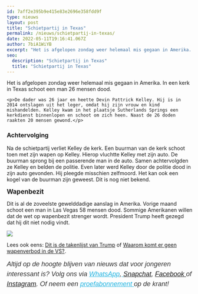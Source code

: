 ```yaml
---
id: 7aff2e395b9e415e83e2696e358fdd9f
type: nieuws
layout: post
title: "Schietpartij in Texas"
permalink: /nieuws/schietpartij-in-texas/
date: 2022-05-11T19:16:41.067Z
author: 7biA1WiYB
excerpt: "Het is afgelopen zondag weer helemaal mis gegaan in Amerika. In een kerk in Texas schoot een man 26 mensen dood.   "
seo:
  description: "Schietpartij in Texas"
  title: "Schietpartij in Texas"
---
```

Het is afgelopen zondag weer helemaal mis gegaan in Amerika. In een kerk in Texas schoot een man 26 mensen dood.   

    <p>De dader was 26 jaar en heette Devin Pattrick Kelley. Hij is in 2014 ontslagen uit het leger, omdat hij zijn vrouw en kind mishandelden. Kelley kwam in het plaatsje Sutherlands Springs een kerkdienst binnenlopen en schoot om zich heen. Naast de 26 doden raakten 20 mensen gewond.</p>
<h3>Achtervolging</h3>
<p>Na de schietpartij verliet Kelley de kerk. Een buurman van de kerk schoot toen met zijn wapen op Kelley. Hierop vluchtte Kelley met zijn auto. De buurman sprong bij een passerende man in de auto. Samen achtervolgden ze Kelley en belden de politie. Even later werd Kelley door de politie dood in zijn auto gevonden. Hij pleegde misschien zelfmoord. Het kan ook een kogel van de buurman zijn geweest. Dit is nog niet bekend.</p>
<p><span style="font-size: 1.231em; font-weight: bold;">Wapenbezit</span></p>
<p>Dit is al de zoveelste gewelddadige aanslag in Amerika. Vorige maand schoot een man in Las Vegas 58 mensen dood. Sommige Amerikanen willen dat de wet op wapenbezit strenger wordt. President Trump heeft gezegd dat hij dit niet nodig vindt.</p>
<div class="kader">
<p><img class="kaderafbeelding" src="https://7dagen.netlify.app/sites/default/files/ff.png"></p>
<p>Lees ook eens: <a href="https://7dagen.netlify.app/nieuws/dit-de-takenlijst-van-trump">Dit is de takenlijst van Trump</a> of <a href="https://7dagen.netlify.app/wapens">Waarom komt er geen wapenverbod in de VS?</a>.</p>
<p><em style="box-sizing: inherit; color: rgb(51, 51, 51); font-family: &quot;PT Sans&quot;, sans-serif; font-size: 18px; line-height: 27px;">Altijd op de hoogte blijven van nieuws dat voor jongeren interessant is? Volg ons via </em><em style="box-sizing: inherit; color: rgb(34, 179, 224); transition: color 0.3s ease; font-family: &quot;PT Sans&quot;, sans-serif; font-size: 18px; line-height: 27px;"><a href="https://7dagen.netlify.app/whatsapp" style="box-sizing: inherit; color: rgb(34, 179, 224); transition: color 0.3s ease; font-family: &quot;PT Sans&quot;, sans-serif; font-size: 18px; line-height: 27px;">WhatsApp</a></em><em style="box-sizing: inherit; color: rgb(51, 51, 51); font-family: &quot;PT Sans&quot;, sans-serif; font-size: 18px; line-height: 27px;">,</em><em style="box-sizing: inherit; color: rgb(34, 179, 224); transition: color 0.3s ease; font-family: &quot;PT Sans&quot;, sans-serif; font-size: 18px; line-height: 27px;"><a href="https://7dagen.netlify.app/whatsapp" style="box-sizing: inherit; color: rgb(34, 179, 224); transition: color 0.3s ease; font-family: &quot;PT Sans&quot;, sans-serif; font-size: 18px; line-height: 27px;"> </a></em><em style="box-sizing: inherit; color: rgb(51, 51, 51); font-family: &quot;PT Sans&quot;, sans-serif; font-size: 18px; line-height: 27px;"><a href="https://www.snapchat.com/add/sevendaysnl">Snapchat</a>, <a href="https://www.facebook.com/7Daysnl?ref=bookmarks">Facebook </a>of <a href="https://instagram.com/7DAysnl/">Instagram</a>. Of </em><em style="box-sizing: inherit; color: rgb(51, 51, 51); font-family: &quot;PT Sans&quot;, sans-serif; font-size: 18px; line-height: 27px;">neem een </em><a href="https://abonneren.sevendays.nl/abonneren/abonnementen/ae/artikel" style="box-sizing: inherit; color: rgb(34, 179, 224); transition: color 0.3s ease; font-family: &quot;PT Sans&quot;, sans-serif; font-size: 18px; line-height: 27px;"><em style="box-sizing: inherit;">proefabonnement </em></a><em style="box-sizing: inherit; color: rgb(51, 51, 51); font-family: &quot;PT Sans&quot;, sans-serif; font-size: 18px; line-height: 27px;">op de krant!</em></p>
</div>
  
